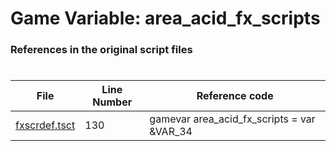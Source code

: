 # Game Variable: area_acid_fx_scripts
### References in the original script files

#

| File | Line Number | Reference code |
| --- | --- | --- |
| [fxscrdef.tsct](../../../out/fxscrdef.tsct#L130) | 130 | gamevar area_acid_fx_scripts = var &VAR_34 |
